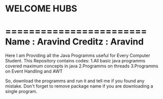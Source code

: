 # WELCOME HUBS

========================
Name : Aravind 
Creditz : Aravind 
=======================

Here I am Providing all the Java Programms useful for Every Computer Student.
This Repository contains codes:
1.All basic java programms covered maximum concepts in java
2.Programms on threads
3.Programms on Event Handling and AWT

So, download the programms and run it and tell me if you found any mistake.
Don't forget to remove package name if you are downloading a single program.
